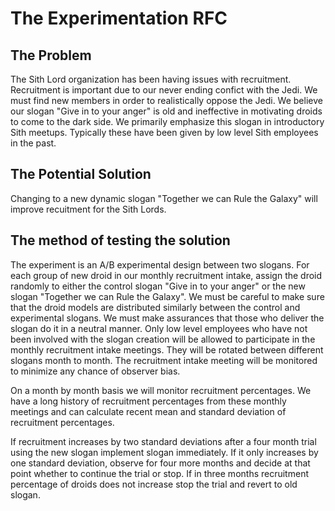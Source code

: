 # The Experimentation RFC #

## The Problem ##

The Sith Lord organization has been having issues with recruitment.  Recruitment is important due to our never ending confict with the Jedi.  We must find new members in order to realistically oppose the Jedi.  We believe our slogan "Give in to your anger"  is old and ineffective in motivating droids to come to the dark side.  We primarily emphasize this slogan in introductory Sith meetups.  Typically these have been given by low level Sith employees in the past.

## The Potential Solution ##

Changing to a new dynamic slogan "Together we can Rule the Galaxy" will improve recuitment for the Sith Lords.

## The method of testing the solution ##

The experiment is an A/B experimental design between two slogans. For each group of new droid in our monthly recruitment intake, assign the droid randomly to either the control slogan "Give in to your anger" or the new slogan "Together we can Rule the Galaxy".  We must be careful to make sure that the droid models are distributed similarly between the control and experimental slogans.  We must make assurances that those who deliver the slogan do it in a neutral manner.  Only low level employees who have not been involved with the slogan creation will be allowed to participate in the monthly recruitment intake meetings.  They will be rotated between different slogans month to month.  The recruitment intake meeting will be monitored to minimize any chance of observer bias.

On a month by month basis we will monitor recruitment percentages.  We have a long history of recruitment percentages from these monthly meetings and can calculate recent mean and standard deviation of recruitment percentages.  

If recruitment increases by two standard deviations after a four month trial using the new slogan implement slogan immediately.  If it only increases by one standard deviation, observe for four more months and decide at that point whether to continue the trial or stop.  If in three months recruitment percentage of droids does not increase stop the trial and revert to old slogan.
